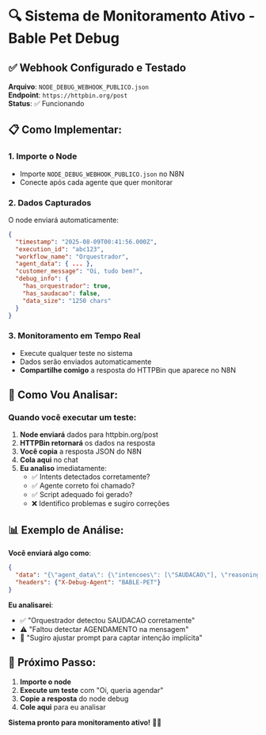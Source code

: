 # 🔍 Sistema de Monitoramento Ativo - Bable Pet Debug

## ✅ **Webhook Configurado e Testado**

**Arquivo**: `NODE_DEBUG_WEBHOOK_PUBLICO.json`  
**Endpoint**: `https://httpbin.org/post`  
**Status**: ✅ Funcionando

## 📋 **Como Implementar**:

### 1. **Importe o Node**
- Importe `NODE_DEBUG_WEBHOOK_PUBLICO.json` no N8N
- Conecte após cada agente que quer monitorar

### 2. **Dados Capturados**
O node enviará automaticamente:
```json
{
  "timestamp": "2025-08-09T00:41:56.000Z",
  "execution_id": "abc123",
  "workflow_name": "Orquestrador",
  "agent_data": { ... },
  "customer_message": "Oi, tudo bem?",
  "debug_info": {
    "has_orquestrador": true,
    "has_saudacao": false,
    "data_size": "1250 chars"
  }
}
```

### 3. **Monitoramento em Tempo Real**
- Execute qualquer teste no sistema
- Dados serão enviados automaticamente
- **Compartilhe comigo** a resposta do HTTPBin que aparece no N8N

## 🎯 **Como Vou Analisar**:

### Quando você executar um teste:
1. **Node enviará** dados para httpbin.org/post
2. **HTTPBin retornará** os dados na resposta
3. **Você copia** a resposta JSON do N8N
4. **Cola aqui** no chat
5. **Eu analiso** imediatamente:
   - ✅ Intents detectados corretamente?
   - ✅ Agente correto foi chamado?
   - ✅ Script adequado foi gerado?
   - ❌ Identifico problemas e sugiro correções

## 📊 **Exemplo de Análise**:

**Você enviará algo como**:
```json
{
  "data": "{\"agent_data\": {\"intencoes\": [\"SAUDACAO\"], \"reasoning\": \"Cliente cumprimentou\"}}",
  "headers": {"X-Debug-Agent": "BABLE-PET"}
}
```

**Eu analisarei**:
- ✅ "Orquestrador detectou SAUDACAO corretamente"
- ⚠️ "Faltou detectar AGENDAMENTO na mensagem"
- 🔧 "Sugiro ajustar prompt para captar intenção implícita"

## 🚀 **Próximo Passo**:

1. **Importe o node** 
2. **Execute um teste** com "Oi, queria agendar"
3. **Copie a resposta** do node debug
4. **Cole aqui** para eu analisar

**Sistema pronto para monitoramento ativo!** 🤖✨